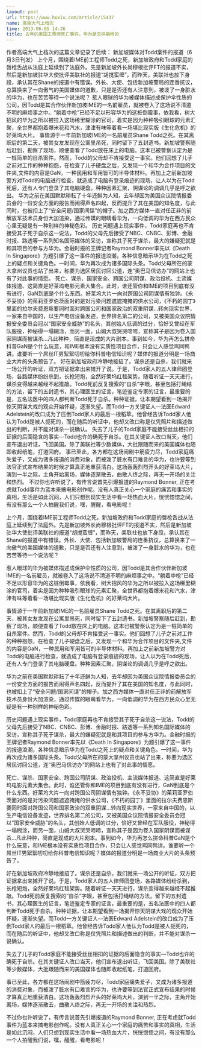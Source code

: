 ```yaml
---
layout: post
url: https://www.huxiu.com/article/15437
name: 高端大气上档次
time: 2013-06-05 14:26
title: 去年的美国工程师死亡事件，华为是怎样躺枪的
---
```

作者高端大气上档次的这篇文章记录了后续： 新加坡媒体对Todd案件的报道（6月3日刊发） 上个月，围绕着IME前工程师Todd之死，新加坡政府和Todd家庭的唇枪舌战从法庭上延续到了法庭外。先是新加坡外长尚穆根批评FT的报道不实，然后是新加坡驻华大使批评美联社的报道“胡搅蛮缠”，而昨天，美联社也放下身段，承认其在Shane的报道中有错误。外长、大使、包括新加坡警局的连番抗议，总算换来了一向傲气的美国媒体的道歉，只是是否还有人注意到，被泼了一身脏水的华为，也在苦苦等待一个说法呢？ 惹人眼球的华为被媒体描述成保护伞性质的公司，因Todd是其合作伙伴新加坡IME的一名前雇员，就被卷入了这场说不清道不明的麻烦事之中。“躺着中枪”已经不足以形容华为的这桩倒霉事，依我看，树大招风的华为之所以被拉入这场稀里糊涂的官司，着实是因为种种吸引眼球的元素汇聚，全世界都抱着爆米花和汽水，津津有味等着看一场堪比现实版《生化危机》的好莱坞大片。 事情源于一年前新加坡IME的一名前雇员Shane Todd之死。在其离职后的第二天，被其女友发现在公寓里吊死，同时留下了五封遗书。新加坡警察随后赶到，勘察了现场，顺便查看了Todd放在床上的电脑。这本已被警察认定为是一桩简单的自杀案件。然而，Todd的父母却不肯接受这一事实。他们回想了儿子之前对工作的种种抱怨，在检查了儿子硬盘之后，又发现一个和华为合作项目的文件夹,文件的内容是GaN，一种民用和军用皆可的半导体材料。再加上之前新加坡警方对Todd的电脑进行检查，就造成了电脑有登录痕迹的现场，让人以为在Todd死后，还有人专门登录了其电脑硬盘。种种因素汇聚，阴谋论的调调几乎是呼之欲出。 华为之前在美国默默耕耘了十年还鲜为人知，去年却因为美国众议院情报委员会的一份安全方面的报告而闹得声名四起，反而提升了其在美国的知名度，与此同时，也被扣上了“安全问题/国家间谍”的帽子。加之西方媒体一直对任正非的前解放军技术员身份大加渲染，通过传媒的眼睛看华为，一向低调的华为在西方民众心里无疑是有一种别样的神秘色彩。 历史问题遇上现实事件，Todd家庭再也不肯接受其子死于自杀这一说法，Todd的父母先后接受了NBC、CNBC、彭博、金融时报、路透等一系列知名国际媒体的采访，宣称其子死于谋杀，最大的嫌疑犯就是和其项目的参与方华为。金融时报的王牌记者Raymond Bonner率先以《Death In Singapore》为题引爆了这一事件的报道浪潮，各种信息暗示华为在Todd之死上的疑点和关键角色。一时间，华为再次成为诸多国际头条。Todd父母所在的蒙大拿州议员也站了出来，称要为选区居民讨回公道，连“奥巴马信访办”的网站上也有了对此事的情愿。 死亡、谋杀、国家安全、跨国公司阴谋、政治投机、主流媒体报道、这简直是好莱坞电影元素大集合。此时，谁还管你和IME的项目到底有没有进行，GaN到底是个什么东西。好莱坞大片一向对跨国公司阴谋情有独钟。《永不妥协》的茱莉亚罗伯茨面对的是对污染问题遮遮掩掩的供水公司，《不朽的园丁》里面的拉尔夫费恩斯要同时面对跨国公司和国家政治的双重阴谋…转向现实世界，一家来自中国的，以生产电信设备发迹，世界排名第二的公司，又被美国众议院情报安全委员会冠以“国家安全威胁”的名头，其创始人低调的过分，恰好又曾经在军队服役，神秘得一塌糊涂，而另一面，山姆大叔哭哭啼啼，宣称其子是因为卷入国家阴谋而被谋杀…凡此种种，简直是现成的大片剧本。事到如今，华为再怎么拼命科普GaN是个什么玩意，和IME根本没有实质性项目合作，只会让人感觉鸡同鸭讲。谁要听一个屌丝IT男絮絮叨叨给你科普电信知识呢？媒体的报道分明是一场商业大片的头条预告了。 好在新加坡政府冷静地接招了。谋杀还是自杀，我们就来一场公开的听证，双方把证据拿出来摊开了说。于是，Todd家人的五人律师团登场，各路媒体纷纷杀到，长枪短炮，全然好莱坞红毯架势。随着听证一天天进行，谋杀变得越来越经不起推敲。Todd死前反复搜索的“自杀”字眼，甚至包括打绳结的方法，留下的五封遗书，其心理医生的证言，笔迹鉴定专家的证言，最重要的是，五名法医中的四人都判断Todd死于自杀。种种证据，让本期望看到一场揭开惊天阴谋大戏的观众开始怀疑，逐渐失望。而Todd一方关键证人—法医Edward Adelstein的改口成为了压倒Todd家人的最后一根稻草。他曾经告诉Todd家人他认为Todd是被人扼死的，而在随后的听证中，他却又改口称是仅凭照片和描述做出的判断，并不能对谋杀一说确认。 失去了儿子的Todd家庭不能接受丝丝相扣的证据的后面隐含的事实—Todd也许的确死于自杀。在其关键证人改口当天，他们宣布退出听证，飞回美国。除了美联社等少数媒体，大批跟随而来的美国媒体也随即收起纸笔，打道回府。 事已至此，各方都在这场闹剧中筋疲力尽，Todd家庭痛失爱子，又成为诸多报道的消费对象，而被泼了脏水有口难言的华为，也许要等到法官正式宣布结果的时候才算真正地重获清白。这场轰轰烈烈开头的好莱坞大片，演到一半之际，主角开始离场，媒体逐渐散去，曲散人终之际，再无一开场的关注和热烈。 不过你也许听说了，有传言说首先引爆报道的Raymond Bonner, 正在考虑就Todd事件为蓝本来搞电影创作呢。没有人真正关心一个家庭的痛苦和事实的真相，生活是如此沉闷，人们只想到现实生活中看一场热血大片，恍恍惚惚之间，有没有那么一个人拍醒我们说，嘿，醒醒，看电影呢！

上个月，围绕着IME前工程师Todd之死，新加坡政府和Todd家庭的唇枪舌战从法庭上延续到了法庭外。先是新加坡外长尚穆根批评FT的报道不实，然后是新加坡驻华大使批评美联社的报道“胡搅蛮缠”，而昨天，美联社也放下身段，承认其在Shane的报道中有错误。外长、大使、包括新加坡警局的连番抗议，总算换来了一向傲气的美国媒体的道歉，只是是否还有人注意到，被泼了一身脏水的华为，也在苦苦等待一个说法呢？

惹人眼球的华为被媒体描述成保护伞性质的公司，因Todd是其合作伙伴新加坡IME的一名前雇员，就被卷入了这场说不清道不明的麻烦事之中。“躺着中枪”已经不足以形容华为的这桩倒霉事，依我看，树大招风的华为之所以被拉入这场稀里糊涂的官司，着实是因为种种吸引眼球的元素汇聚，全世界都抱着爆米花和汽水，津津有味等着看一场堪比现实版《生化危机》的好莱坞大片。

事情源于一年前新加坡IME的一名前雇员Shane Todd之死。在其离职后的第二天，被其女友发现在公寓里吊死，同时留下了五封遗书。新加坡警察随后赶到，勘察了现场，顺便查看了Todd放在床上的电脑。这本已被警察认定为是一桩简单的自杀案件。然而，Todd的父母却不肯接受这一事实。他们回想了儿子之前对工作的种种抱怨，在检查了儿子硬盘之后，又发现一个和华为合作项目的文件夹,文件的内容是GaN，一种民用和军用皆可的半导体材料。再加上之前新加坡警方对Todd的电脑进行检查，就造成了电脑有登录痕迹的现场，让人以为在Todd死后，还有人专门登录了其电脑硬盘。种种因素汇聚，阴谋论的调调几乎是呼之欲出。

华为之前在美国默默耕耘了十年还鲜为人知，去年却因为美国众议院情报委员会的一份安全方面的报告而闹得声名四起，反而提升了其在美国的知名度，与此同时，也被扣上了“安全问题/国家间谍”的帽子。加之西方媒体一直对任正非的前解放军技术员身份大加渲染，通过传媒的眼睛看华为，一向低调的华为在西方民众心里无疑是有一种别样的神秘色彩。

历史问题遇上现实事件，Todd家庭再也不肯接受其子死于自杀这一说法，Todd的父母先后接受了NBC、CNBC、彭博、金融时报、路透等一系列知名国际媒体的采访，宣称其子死于谋杀，最大的嫌疑犯就是和其项目的参与方华为。金融时报的王牌记者Raymond Bonner率先以《Death In Singapore》为题引爆了这一事件的报道浪潮，各种信息暗示华为在Todd之死上的疑点和关键角色。一时间，华为再次成为诸多国际头条。Todd父母所在的蒙大拿州议员也站了出来，称要为选区居民讨回公道，连“奥巴马信访办”的网站上也有了对此事的情愿。

死亡、谋杀、国家安全、跨国公司阴谋、政治投机、主流媒体报道、这简直是好莱坞电影元素大集合。此时，谁还管你和IME的项目到底有没有进行，GaN到底是个什么东西。好莱坞大片一向对跨国公司阴谋情有独钟。《永不妥协》的茱莉亚罗伯茨面对的是对污染问题遮遮掩掩的供水公司，《不朽的园丁》里面的拉尔夫费恩斯要同时面对跨国公司和国家政治的双重阴谋…转向现实世界，一家来自中国的，以生产电信设备发迹，世界排名第二的公司，又被美国众议院情报安全委员会冠以“国家安全威胁”的名头，其创始人低调的过分，恰好又曾经在军队服役，神秘得一塌糊涂，而另一面，山姆大叔哭哭啼啼，宣称其子是因为卷入国家阴谋而被谋杀…凡此种种，简直是现成的大片剧本。事到如今，华为再怎么拼命科普GaN是个什么玩意，和IME根本没有实质性项目合作，只会让人感觉鸡同鸭讲。谁要听一个屌丝IT男絮絮叨叨给你科普电信知识呢？媒体的报道分明是一场商业大片的头条预告了。

好在新加坡政府冷静地接招了。谋杀还是自杀，我们就来一场公开的听证，双方把证据拿出来摊开了说。于是，Todd家人的五人律师团登场，各路媒体纷纷杀到，长枪短炮，全然好莱坞红毯架势。随着听证一天天进行，谋杀变得越来越经不起推敲。Todd死前反复搜索的“自杀”字眼，甚至包括打绳结的方法，留下的五封遗书，其心理医生的证言，笔迹鉴定专家的证言，最重要的是，五名法医中的四人都判断Todd死于自杀。种种证据，让本期望看到一场揭开惊天阴谋大戏的观众开始怀疑，逐渐失望。而Todd一方关键证人—法医Edward Adelstein的改口成为了压倒Todd家人的最后一根稻草。他曾经告诉Todd家人他认为Todd是被人扼死的，而在随后的听证中，他却又改口称是仅凭照片和描述做出的判断，并不能对谋杀一说确认。

失去了儿子的Todd家庭不能接受丝丝相扣的证据的后面隐含的事实—Todd也许的确死于自杀。在其关键证人改口当天，他们宣布退出听证，飞回美国。除了美联社等少数媒体，大批跟随而来的美国媒体也随即收起纸笔，打道回府。

事已至此，各方都在这场闹剧中筋疲力尽，Todd家庭痛失爱子，又成为诸多报道的消费对象，而被泼了脏水有口难言的华为，也许要等到法官正式宣布结果的时候才算真正地重获清白。这场轰轰烈烈开头的好莱坞大片，演到一半之际，主角开始离场，媒体逐渐散去，曲散人终之际，再无一开场的关注和热烈。

不过你也许听说了，有传言说首先引爆报道的Raymond Bonner, 正在考虑就Todd事件为蓝本来搞电影创作呢。没有人真正关心一个家庭的痛苦和事实的真相，生活是如此沉闷，人们只想到现实生活中看一场热血大片，恍恍惚惚之间，有没有那么一个人拍醒我们说，嘿，醒醒，看电影呢！

